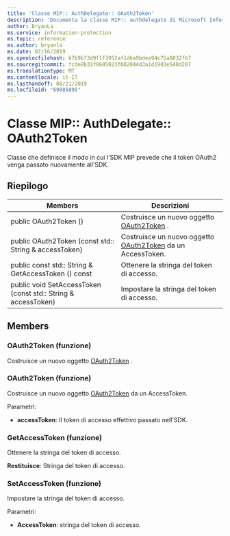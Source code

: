 ```yaml
---
title: 'Classe MIP:: AuthDelegate:: OAuth2Token'
description: 'Documenta la classe MIP:: authdelegate di Microsoft Information Protection (MIP) SDK.'
author: BryanLa
ms.service: information-protection
ms.topic: reference
ms.author: bryanla
ms.date: 07/16/2019
ms.openlocfilehash: b7b9b73d9f1f3952af1d6a9bdea94c75a8032fb7
ms.sourcegitcommit: fcde8b31f8685023f002044d3a1d1903e548d207
ms.translationtype: MT
ms.contentlocale: it-IT
ms.lasthandoff: 08/21/2019
ms.locfileid: "69885895"
---
```

# <a name="class-mipauthdelegateoauth2token"></a>Classe MIP:: AuthDelegate:: OAuth2Token 
Classe che definisce il modo in cui l'SDK MIP prevede che il token OAuth2 venga passato nuovamente all'SDK.
  
## <a name="summary"></a>Riepilogo
 Members                        | Descrizioni                                
--------------------------------|---------------------------------------------
public OAuth2Token ()  |  Costruisce un nuovo oggetto [OAuth2Token](class_mip_authdelegate_oauth2token.md) .
public OAuth2Token (const std:: String & accessToken)  |  Costruisce un nuovo oggetto [OAuth2Token](class_mip_authdelegate_oauth2token.md) da un AccessToken.
public const std:: String & GetAccessToken () const  |  Ottenere la stringa del token di accesso.
public void SetAccessToken (const std:: String & accessToken)  |  Impostare la stringa del token di accesso.
  
## <a name="members"></a>Members
  
### <a name="oauth2token-function"></a>OAuth2Token (funzione)
Costruisce un nuovo oggetto [OAuth2Token](class_mip_authdelegate_oauth2token.md) .
  
### <a name="oauth2token-function"></a>OAuth2Token (funzione)
Costruisce un nuovo oggetto [OAuth2Token](class_mip_authdelegate_oauth2token.md) da un AccessToken.

Parametri:  
* **accessToken**: Il token di accesso effettivo passato nell'SDK.


  
### <a name="getaccesstoken-function"></a>GetAccessToken (funzione)
Ottenere la stringa del token di accesso.

  
**Restituisce**: Stringa del token di accesso.
  
### <a name="setaccesstoken-function"></a>SetAccessToken (funzione)
Impostare la stringa del token di accesso.

Parametri:  
* **AccessToken**: stringa del token di accesso.

